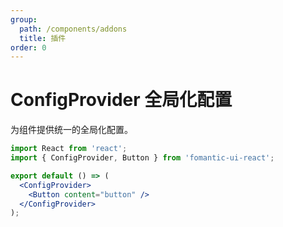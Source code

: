 ```yaml
---
group:
  path: /components/addons
  title: 插件
order: 0
---
```


# ConfigProvider 全局化配置

为组件提供统一的全局化配置。

```jsx
import React from 'react';
import { ConfigProvider, Button } from 'fomantic-ui-react';

export default () => (
  <ConfigProvider>
    <Button content="button" />
  </ConfigProvider>
);
```

<API src="@/configProvider/ConfigProvider.tsx"></API>
